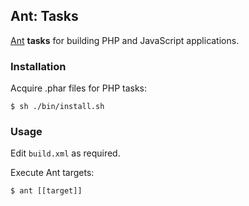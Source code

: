 ## Ant: Tasks

[Ant](http://ant.apache.org/) **tasks** for building PHP and JavaScript applications.

### Installation

Acquire .phar files for PHP tasks:
    
    $ sh ./bin/install.sh


### Usage

Edit `build.xml` as required.

Execute Ant targets:

    $ ant [[target]]
